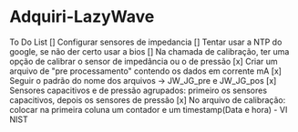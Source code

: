 # Adquiri-LazyWave

To Do List
[] Configurar sensores de impedancia
[] Tentar usar a NTP do google, se não der certo usar a bios
[] Na chamada de calibração, ter uma opção de calibrar o sensor de impedância ou o de pressão
[x] Criar um arquivo de "pre processamento" contendo os dados em corrente mA
[x] Seguir o padrão do nome dos arquivos -> JW_JG_pre e JW_JG_pos
[x] Sensores capacitivos e de pressão agrupados: primeiro os sensores capacitivos, depois os sensores de pressão
[x] No arquivo de calibração: colocar na primeira coluna um contador e um timestamp(Data e hora) - VI NIST